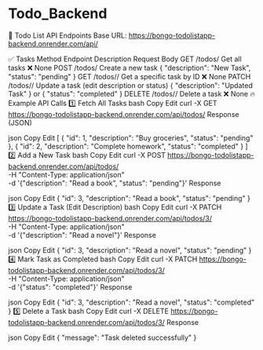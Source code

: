 ﻿# Todo_Backend
📌 Todo List API Endpoints
Base URL: https://bongo-todolistapp-backend.onrender.com/api/

✅ Tasks
Method	Endpoint	Description	Request Body
GET	/todos/	Get all tasks	❌ None
POST	/todos/	Create a new task	{ "description": "New Task", "status": "pending" }
GET	/todos/<id>/	Get a specific task by ID	❌ None
PATCH	/todos/<id>/	Update a task (edit description or status)	{ "description": "Updated Task" } or { "status": "completed" }
DELETE	/todos/<id>/	Delete a task	❌ None
🔥 Example API Calls
1️⃣ Fetch All Tasks
bash
Copy
Edit
curl -X GET https://bongo-todolistapp-backend.onrender.com/api/todos/
Response (JSON)

json
Copy
Edit
[
  { "id": 1, "description": "Buy groceries", "status": "pending" },
  { "id": 2, "description": "Complete homework", "status": "completed" }
]
2️⃣ Add a New Task
bash
Copy
Edit
curl -X POST https://bongo-todolistapp-backend.onrender.com/api/todos/ \
     -H "Content-Type: application/json" \
     -d '{"description": "Read a book", "status": "pending"}'
Response

json
Copy
Edit
{ "id": 3, "description": "Read a book", "status": "pending" }
3️⃣ Update a Task (Edit Description)
bash
Copy
Edit
curl -X PATCH https://bongo-todolistapp-backend.onrender.com/api/todos/3/ \
     -H "Content-Type: application/json" \
     -d '{"description": "Read a novel"}'
Response

json
Copy
Edit
{ "id": 3, "description": "Read a novel", "status": "pending" }
4️⃣ Mark Task as Completed
bash
Copy
Edit
curl -X PATCH https://bongo-todolistapp-backend.onrender.com/api/todos/3/ \
     -H "Content-Type: application/json" \
     -d '{"status": "completed"}'
Response

json
Copy
Edit
{ "id": 3, "description": "Read a novel", "status": "completed" }
5️⃣ Delete a Task
bash
Copy
Edit
curl -X DELETE https://bongo-todolistapp-backend.onrender.com/api/todos/3/
Response

json
Copy
Edit
{ "message": "Task deleted successfully" }
